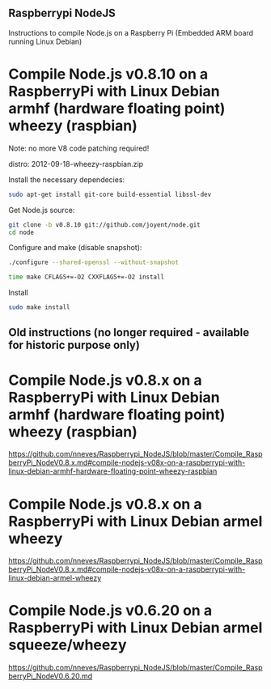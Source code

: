 Raspberrypi NodeJS
------------------

Instructions to compile Node.js on a Raspberry Pi (Embedded ARM board running Linux Debian)


Compile Node.js v0.8.10 on a RaspberryPi with Linux Debian armhf (hardware floating point) wheezy (raspbian)
===========================================================================================================
Note: no more V8 code patching required!

distro: 2012-09-18-wheezy-raspbian.zip

Install the necessary dependecies:
```bash
sudo apt-get install git-core build-essential libssl-dev
```

Get Node.js source:
```bash
git clone -b v0.8.10 git://github.com/joyent/node.git
cd node
```

Configure and make (disable snapshot):
```bash
./configure --shared-openssl --without-snapshot

time make CFLAGS+=-O2 CXXFLAGS+=-O2 install
```

Install
```bash
sudo make install
```

Old instructions (no longer required - available for historic purpose only)
----------------

Compile Node.js v0.8.x on a RaspberryPi with Linux Debian armhf (hardware floating point) wheezy (raspbian)
===========================================================================================================
https://github.com/nneves/Raspberrypi_NodeJS/blob/master/Compile_RaspberryPi_NodeV0.8.x.md#compile-nodejs-v08x-on-a-raspberrypi-with-linux-debian-armhf-hardware-floating-point-wheezy-raspbian

Compile Node.js v0.8.x on a RaspberryPi with Linux Debian armel wheezy
======================================================================
https://github.com/nneves/Raspberrypi_NodeJS/blob/master/Compile_RaspberryPi_NodeV0.8.x.md#compile-nodejs-v08x-on-a-raspberrypi-with-linux-debian-armel-wheezy


Compile Node.js v0.6.20 on a RaspberryPi with Linux Debian armel squeeze/wheezy
======================================================================
https://github.com/nneves/Raspberrypi_NodeJS/blob/master/Compile_RaspberryPi_NodeV0.6.20.md